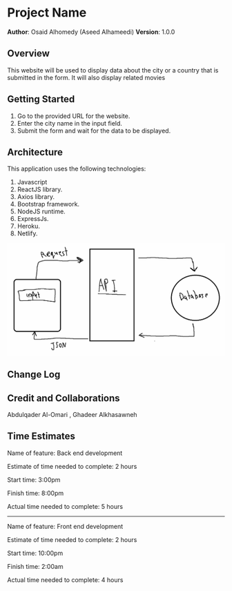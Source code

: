 # Project Name

**Author**: Osaid Alhomedy (Aseed Alhameedi)
**Version**: 1.0.0

## Overview

This website will be used to display data about the city or a country that is submitted in the form. It will also display related movies

## Getting Started

1. Go to the provided URL for the website.
2. Enter the city name in the input field.
3. Submit the form and wait for the data to be displayed.

## Architecture

This application uses the following technologies:

1. Javascript
2. ReactJS library.
3. Axios library.
4. Bootstrap framework.
5. NodeJS runtime.
6. ExpressJs.
7. Heroku.
8. Netlify.

![request flow](src/assets/1.png)

## Change Log

## Credit and Collaborations

Abdulqader Al-Omari , Ghadeer Alkhasawneh

## Time Estimates

Name of feature: Back end development

Estimate of time needed to complete: 2 hours

Start time: 3:00pm

Finish time: 8:00pm

Actual time needed to complete: 5 hours

---

Name of feature: Front end development

Estimate of time needed to complete: 2 hours

Start time: 10:00pm

Finish time: 2:00am

Actual time needed to complete: 4 hours
